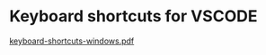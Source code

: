 # Keyboard shortcuts for VSCODE



 [keyboard-shortcuts-windows.pdf](Untitled.assets\keyboard-shortcuts-windows.pdf) 